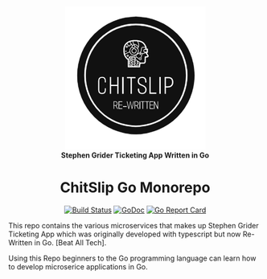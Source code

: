 <div align="center">
<a href="#"><img alt="ChitSlip" src="https://github.com/BeatAllTech/ChitSlip/blob/main/ChitSlipDark.PNG"  /></a>
<br/>
<strong>Stephen Grider Ticketing App Written in Go </strong>
<h1>ChitSlip Go Monorepo</h1>
</div>
<p align="center">
<a href="https://circleci.com/gh/stellar/go"><img alt="Build Status" src="https://circleci.com/gh/stellar/go.svg?style=shield" /></a>
<a href="https://godoc.org/github.com/stellar/go"><img alt="GoDoc" src="https://godoc.org/github.com/stellar/go?status.svg" /></a>
<a href="https://goreportcard.com/report/github.com/stellar/go"><img alt="Go Report Card" src="https://goreportcard.com/badge/github.com/stellar/go" /></a>
</p>

This repo contains the various microservices that makes up Stephen Grider Ticketing App which was originally developed with typescript but now Re-Written in Go.  [Beat All Tech].

Using this Repo beginners to the Go programming language can learn how to develop microserice applications in Go.



